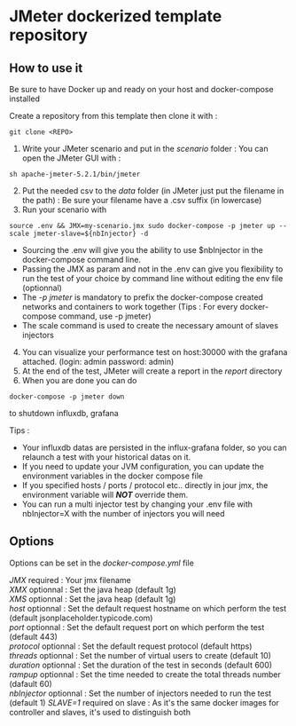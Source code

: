 # JMeter dockerized template repository

## How to use it

Be sure to have Docker up and ready on your host and docker-compose installed

Create a repository from this template
then clone it with :

```shell
git clone <REPO> 
```

1. Write your JMeter scenario and put in the *scenario* folder : You can open the JMeter GUI with :
```shell
sh apache-jmeter-5.2.1/bin/jmeter
```


2. Put the needed csv to the *data* folder (in JMeter just put the filename in the path) : Be sure your filename have a .csv suffix (in lowercase)
3. Run your scenario with

```shell
source .env && JMX=my-scenario.jmx sudo docker-compose -p jmeter up --scale jmeter-slave=${nbInjector} -d
```

- Sourcing the .env will give you the ability to use $nbInjector in the docker-compose command line.  
- Passing the JMX as param and not in the .env can give you flexibility to run the test of your choice by command line without editing the env file (optionnal) 
- The *-p jmeter* is mandatory to prefix the docker-compose created networks and containers to work together (Tips : For every docker-compose command, use -p jmeter)
- The scale command is used to create the necessary amount of slaves injectors


4. You can visualize your performance test on host:30000 with the grafana attached. (login: admin password: admin)
6. At the end of the test, JMeter will create a report in the *report* directory
5. When you are done you can do 
```shell
docker-compose -p jmeter down
``` 
to shutdown influxdb, grafana

Tips : 
- Your influxdb datas are persisted in the influx-grafana folder, so you can relaunch a test with your historical datas on it.  
- If you need to update your JVM configuration, you can update the environment variables in the docker compose file
- If you specified hosts / ports / protocol etc.. directly in jour jmx, the environment variable will ***NOT*** override them.
- You can run a multi injector test by changing your .env file with nbInjector=X with the number of injectors you will need



## Options

Options can be set in the *docker-compose.yml* file

*JMX* required : Your jmx filename  
*XMX* optionnal : Set the java heap (default 1g)  
*XMS* optionnal : Set the java heap (default 1g)  
*host* optionnal : Set the default request hostname on which perform the test (default jsonplaceholder.typicode.com)  
*port* optionnal : Set the default request port on which perform the test (default 443)  
*protocol* optionnal : Set the default request protocol (default https)  
*threads* optionnal : Set the number of virtual users to create (default 10)  
*duration* optionnal : Set the duration of the test in seconds (default 600)  
*rampup* optionnal : Set the time needed to create the total threads number (dafault 60)  
*nbInjector* optionnal : Set the number of injectors needed to run the test (default 1)
*SLAVE=1* required on slave : As it's the same docker images for controller and slaves, it's used to distinguish both
